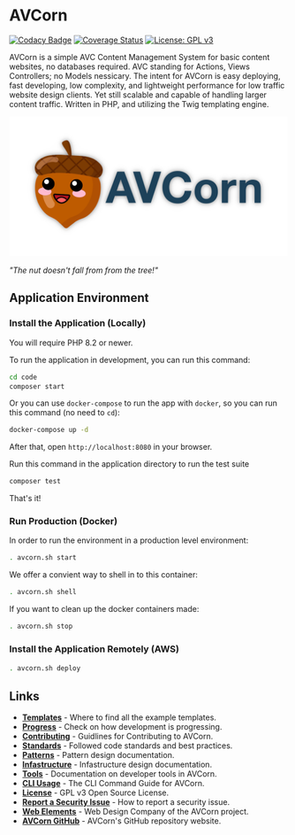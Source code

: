 # AVCorn

[![Codacy Badge](https://app.codacy.com/project/badge/Grade/2b09c4fbdcf94ae18406ae47b986be83)](https://app.codacy.com/gh/blaher/avcorn/dashboard?utm_source=gh&utm_medium=referral&utm_content=&utm_campaign=Badge_grade)
[![Coverage Status](https://coveralls.io/repos/github/AVCorn/avcorn/badge.svg?branch=main)](https://coveralls.io/github/AVCorn/avcorn?main)
[![License: GPL v3](https://img.shields.io/badge/License-GPLv3-blue.svg)](https://www.gnu.org/licenses/gpl-3.0)

AVCorn is a simple AVC Content Management System for basic content websites, no databases required.
AVC standing for Actions, Views Controllers; no Models nessicary.
The intent for AVCorn is easy deploying, fast developing, low complexity, and lightweight performance for low traffic website design clients.
Yet still scalable and capable of handling larger content traffic.
Written in PHP, and utilizing the Twig templating engine.

![AVCorn Logo](docs/images/github-card.png "The nut doesn't fall from from the tree!")

_"The nut doesn't fall from from the tree!"_

## Application Environment

### Install the Application (Locally)

You will require PHP 8.2 or newer.

To run the application in development, you can run this command:

```bash
cd code
composer start
```

Or you can use `docker-compose` to run the app with `docker`, so you can run this command (no need to `cd`):
```bash
docker-compose up -d
```
After that, open `http://localhost:8080` in your browser.

Run this command in the application directory to run the test suite

```bash
composer test
```

That's it!

### Run Production (Docker)

In order to run the environment in a production level environment:
```bash
. avcorn.sh start
```

We offer a convient way to shell in to this container:
```bash
. avcorn.sh shell
```

If you want to clean up the docker containers made:
```bash
. avcorn.sh stop
```

### Install the Application Remotely (AWS)

```bash
. avcorn.sh deploy
```

## Links

*   **[Templates](https://github.com/avcorn/avcorn-templates)** - Where to find all the example templates.
*   **[Progress](docs/TODO.md)** - Check on how development is progressing.
*   **[Contributing](docs/CONTRIBUTING.md)** - Guidlines for Contributing to AVCorn.
*   **[Standards](docs/STANDARDS.md)** - Followed code standards and best practices.
*   **[Patterns](docs/PATTERNS.md)** - Pattern design documentation.
*   **[Infastructure](docs/INFASTRUCTURE.md)** - Infastructure design documentation.
*   **[Tools](docs/TOOLS.md)** - Documentation on developer tools in AVCorn.
*   **[CLI Usage](docs/CLI.md)** - The CLI Command Guide for AVCorn.
*   **[License](docs/LICENSE.md)** - GPL v3 Open Source License.
*   **[Report a Security Issue](docs/SECURITY.md)** - How to report a security issue.
*   **[Web Elements](http://webelements.agency)** - Web Design Company of the AVCorn project.
*   **[AVCorn GitHub](https://github.com/avcorn/avcorn)** - AVCorn's GitHub repository website.
